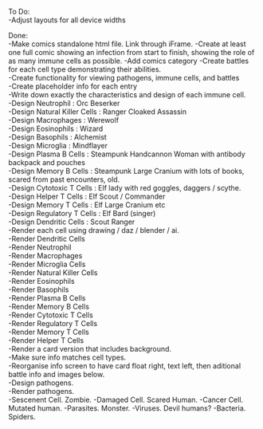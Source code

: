 To Do:  
-Adjust layouts for all device widths

Done:  
-Make comics standalone html file. Link through iFrame.
-Create at least one full comic showing an infection from start to finish, showing the role of as many immune cells as possible.
-Add comics category
-Create battles for each cell type demonstrating their abilities.  
-Create functionality for viewing pathogens, immune cells, and battles  
-Create placeholder info for each entry  
-Write down exactly the characteristics and design of each immune cell.  
-Design Neutrophil : Orc Beserker  
-Design Natural Killer Cells : Ranger Cloaked Assassin  
-Design Macrophages : Werewolf  
-Design Eosinophils : Wizard  
-Design Basophils : Alchemist  
-Design Microglia : Mindflayer  
-Design Plasma B Cells : Steampunk Handcannon Woman with antibody backpack and pouches  
-Design Memory B Cells : Steampunk Large Cranium with lots of books, scared from past encounters, old.  
-Design Cytotoxic T Cells : Elf lady with red goggles, daggers / scythe.  
-Design Helper T Cells : Elf Scout / Commander  
-Design Memory T Cells : Elf Large Cranium etc  
-Design Regulatory T Cells : Elf Bard (singer)  
-Design Dendritic Cells : Scout Ranger  
-Render each cell using drawing / daz / blender / ai.  
-Render Dendritic Cells  
-Render Neutrophil  
-Render Macrophages  
-Render Microglia Cells  
-Render Natural Killer Cells  
-Render Eosinophils  
-Render Basophils  
-Render Plasma B Cells  
-Render Memory B Cells  
-Render Cytotoxic T Cells  
-Render Regulatory T Cells  
-Render Memory T Cells  
-Render Helper T Cells  
-Render a card version that includes background.  
-Make sure info matches cell types.  
-Reorganise info screen to have card float right, text left, then aditional battle info and images below.  
-Design pathogens.  
-Render pathogens.  
-Sescenent Cell. Zombie.
-Damaged Cell. Scared Human.
-Cancer Cell. Mutated human.
-Parasites. Monster.
-Viruses. Devil humans?
-Bacteria. Spiders.

